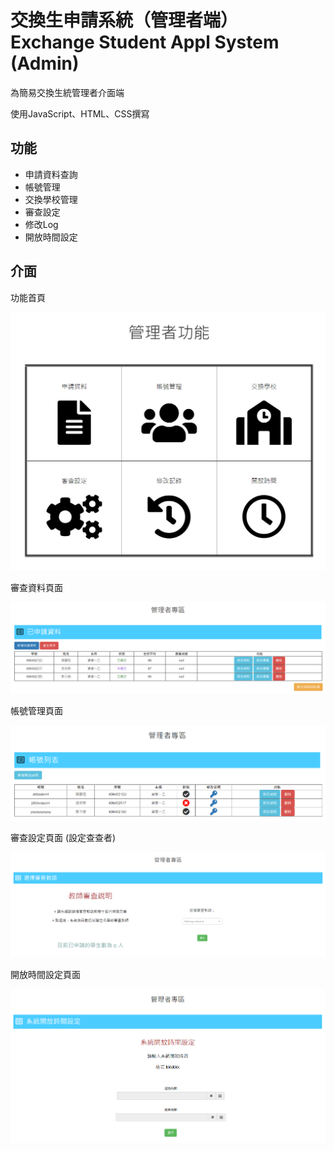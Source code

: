 # 交換生申請系統（管理者端） Exchange Student Appl System (Admin)

為簡易交換生統管理者介面端

使用JavaScript、HTML、CSS撰寫

## 功能

* 申請資料查詢
* 帳號管理
* 交換學校管理
* 審查設定
* 修改Log
* 開放時間設定


## 介面

功能首頁

<img src="images/readme_images/mainpage.png">

審查資料頁面

<img src="images/readme_images/datapage.png">

帳號管理頁面

<img src="images/readme_images/account_manage.png">

審查設定頁面 (設定查查者)

<img src="images/readme_images/tchoose.png">

開放時間設定頁面

<img src="images/readme_images/time.png">
